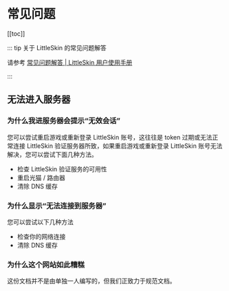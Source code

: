 # 常见问题

[[toc]]

::: tip 关于 LittleSkin 的常见问题解答

请参考 [常见问题解答 | LittleSkin 用户使用手册](https://manual.littlesk.in/faq.html)

:::

## 无法进入服务器

### 为什么我进服务器会提示“无效会话”

您可以尝试重启游戏或重新登录 LittleSkin 账号，这往往是 token 过期或无法正常连接 LittleSkin 验证服务器所致，如果重启游戏或重新登录 LittleSkin 账号无法解决，您可以尝试下面几种方法。

- 检查 LittleSkin 验证服务的可用性
- 重启光猫 / 路由器
- 清除 DNS 缓存

### 为什么显示“无法连接到服务器”

您可以尝试以下几种方法

- 检查你的网络连接
- 清除 DNS 缓存

### 为什么这个网站如此糟糕

这份文档并不是由单独一人编写的，但我们正致力于规范文档。

